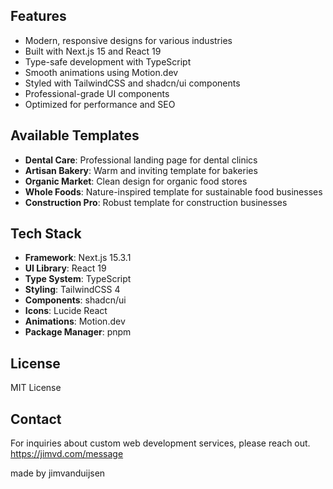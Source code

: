 ## Features

- Modern, responsive designs for various industries
- Built with Next.js 15 and React 19
- Type-safe development with TypeScript
- Smooth animations using Motion.dev
- Styled with TailwindCSS and shadcn/ui components
- Professional-grade UI components
- Optimized for performance and SEO

## Available Templates

- **Dental Care**: Professional landing page for dental clinics
- **Artisan Bakery**: Warm and inviting template for bakeries
- **Organic Market**: Clean design for organic food stores
- **Whole Foods**: Nature-inspired template for sustainable food businesses
- **Construction Pro**: Robust template for construction businesses

## Tech Stack

- **Framework**: Next.js 15.3.1
- **UI Library**: React 19
- **Type System**: TypeScript
- **Styling**: TailwindCSS 4
- **Components**: shadcn/ui
- **Icons**: Lucide React
- **Animations**: Motion.dev
- **Package Manager**: pnpm


## License
MIT License

## Contact
For inquiries about custom web development services, please reach out. https://jimvd.com/message

made by jimvanduijsen